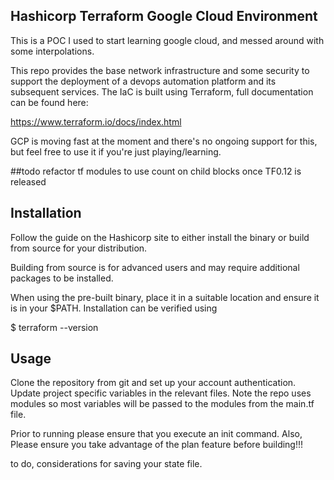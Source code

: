 ## Hashicorp Terraform Google Cloud Environment

This is a POC I used to start learning google cloud, and messed around with some interpolations.

This repo provides the base network infrastructure and some security to
support the deployment of a devops automation platform and its subsequent
services.  The IaC is built using Terraform, full documentation can be found here:

https://www.terraform.io/docs/index.html

GCP is moving fast at the moment and there's no ongoing support for this, but feel free 
to use it if you're just playing/learning.

##todo refactor tf modules to use count on child blocks once TF0.12 is released

## Installation

Follow the guide on the Hashicorp site to either install the binary or
build from source for your distribution.

Building from source is for advanced users and may require additional
packages to be installed.

When using the pre-built binary, place it in a suitable location and ensure it
is in your $PATH.  Installation can be verified using

$ terraform --version

## Usage

Clone the repository from git and set up your account authentication.  
Update project specific variables in the relevant files.  Note the repo uses
modules so most variables will be passed to the modules from the main.tf file. 

Prior to running please ensure that you execute an init command.  Also, Please
ensure you take advantage of the plan feature before building!!!

to do, considerations for saving your state file.
